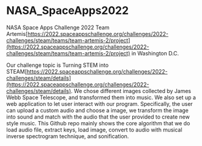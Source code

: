 # NASA_SpaceApps2022
NASA Space Apps Challenge 2022
Team Artemis[https://2022.spaceappschallenge.org/challenges/2022-challenges/steam/teams/team-artemis-2/project](https://2022.spaceappschallenge.org/challenges/2022-challenges/steam/teams/team-artemis-2/project) in Washington D.C.

Our challenge topic is Turning STEM into STEAM[https://2022.spaceappschallenge.org/challenges/2022-challenges/steam/details](https://2022.spaceappschallenge.org/challenges/2022-challenges/steam/details). We chose different images collected by James Webb Space Telescope, and transformed them into music. We also set up a web application to let user interact with our program. Specifically, the user can upload a custom audio and choose a image, we transform the image into sound and match with the audio that the user provided to create new style music. This Github repo mainly shows the core algorithm that we do load audio file, extract keys, load image, convert to audio with musical inverse spectrogram technique, and sonification.
